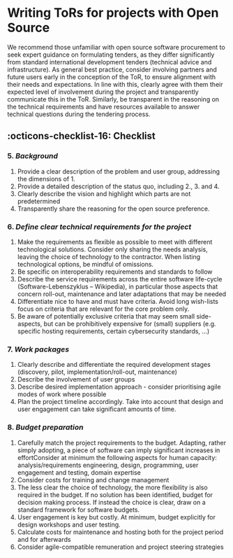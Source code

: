 # Writing ToRs for projects with Open Source

We recommend those unfamiliar with open source software procurement to seek expert guidance on formulating tenders, as they differ significantly from standard international development tenders (technical advice and infrastructure). As general best practice, consider involving partners and future users early in the conception of the ToR, to ensure alignment with their needs and expectations. In line with this, clearly agree with them their expected level of involvement during the project and transparently communicate this in the ToR. Similarly, be transparent in the reasoning on the technical requirements and have resources available to answer technical questions during the tendering process.

## :octicons-checklist-16: Checklist

### 5. *Background*
1. Provide a clear description of the problem and user group, addressing the dimensions of 1.
1. Provide a detailed description of the status quo, including 2., 3. and 4.
1. Clearly describe the vision and highlight which parts are not predetermined
1. Transparently share the reasoning for the open source preference.


### 6. *Define clear technical requirements for the project*
1. Make the requirements as flexible as possible to meet with different technological solutions. Consider only sharing the needs analysis, leaving the choice of technology to the contractor. When listing technological options, be mindful of omissions.   
1. Be specific on interoperability requirements and standards to follow 
1. Describe the service requirements across the entire software life-cycle (Software-Lebenszyklus – Wikipedia), in particular those aspects that concern roll-out, maintenance and later adaptations that may be needed 
1. Differentiate nice to have and must have criteria. Avoid long wish-lists focus on criteria that are relevant for the core problem only.
1. Be aware of potentially exclusive criteria that may seem small side-aspects, but can be prohibitively expensive for (small) suppliers (e.g. specific hosting requirements, certain cybersecurity standards, …)

### 7. *Work packages*
1. Clearly describe and differentiate the required development stages (discovery, pilot, implementation/roll-out, maintenance)
1. Describe the involvement of user groups
1. Describe desired implementation approach - consider prioritising agile modes of work where possible
1. Plan the project timeline accordingly. Take into account that design and user engagement can take significant amounts of time.

### 8. *Budget preparation*
1. Carefully match the project requirements to the budget. Adapting, rather simply adopting, a piece of software can imply significant increases in effortConsider at minimum the following aspects for human capacity: analysis/requirements engineering, design, programming, user engagement and testing, domain expertise 
1. Consider costs for training and change management
1. The less clear the choice of technology, the more flexibility is also required in the budget. If no solution has been identified, budget for decision making process. If instead the choice is clear, draw on a standard framework for software budgets.
1. User engagement is key but costly. At minimum, budget explicitly for design workshops and user testing.
1. Calculate costs for maintenance and hosting both for the project period and for afterwards
1. Consider agile-compatible remuneration and project steering strategies 